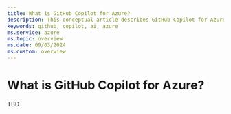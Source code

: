 ```yaml
---
title: What is GitHub Copilot for Azure?
description: This conceptual article describes GitHub Copilot for Azure Visual Studio Code extension, its purpose, what it's capable of, and how it fits into a developer's workflow.
keywords: github, copilot, ai, azure
ms.service: azure
ms.topic: overview
ms.date: 09/03/2024
ms.custom: overview
---
```


# What is GitHub Copilot for Azure?

TBD

